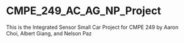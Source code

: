 # CMPE_249_AC_AG_NP_Project
This is the Integrated Sensor Small Car Project for CMPE 249 by Aaron Choi, Albert Giang, and Nelson Paz
